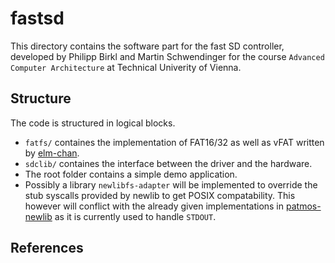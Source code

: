 # fastsd
This directory contains the software part for the fast SD controller, developed by Philipp Birkl and Martin Schwendinger for the course `Advanced Computer Architecture` at Technical Univerity of Vienna.

## Structure
The code is structured in logical blocks.
- `fatfs/` containes the implementation of FAT16/32 as well as vFAT written by [elm-chan][1].
- `sdclib/` containes the interface between the driver and the hardware.
- The root folder contains a simple demo application.
- Possibly a library `newlibfs-adapter` will be implemented to override the stub syscalls provided by newlib to get POSIX compatability. This however will conflict with the already given implementations in [patmos-newlib][2] as it is currently used to handle `STDOUT`.

## References
[1]: http://elm-chan.org/
[2]: https://github.com/t-crest/patmos-newlib/blob/4c149a53f8cb2478d99aac731b61b5e4ed63543f/libgloss/patmos/write.c#L41
